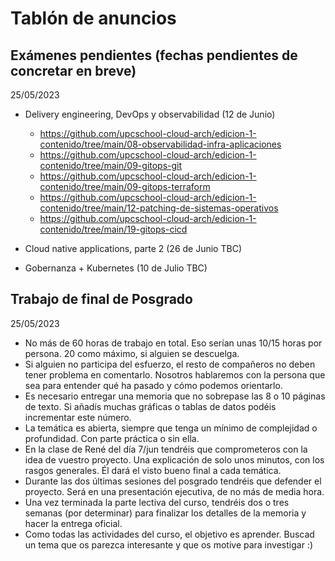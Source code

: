 # Tablón de anuncios

## Exámenes pendientes (fechas pendientes de concretar en breve)
25/05/2023

* Delivery engineering, DevOps y observabilidad (12 de Junio)
  - https://github.com/upcschool-cloud-arch/edicion-1-contenido/tree/main/08-observabilidad-infra-aplicaciones
  - https://github.com/upcschool-cloud-arch/edicion-1-contenido/tree/main/09-gitops-git
  - https://github.com/upcschool-cloud-arch/edicion-1-contenido/tree/main/09-gitops-terraform
  - https://github.com/upcschool-cloud-arch/edicion-1-contenido/tree/main/12-patching-de-sistemas-operativos
  - https://github.com/upcschool-cloud-arch/edicion-1-contenido/tree/main/19-gitops-cicd

* Cloud native applications, parte 2 (26 de Junio TBC)
* Gobernanza + Kubernetes (10 de Julio TBC)

## Trabajo de final de Posgrado
25/05/2023

* No más de 60 horas de trabajo en total. Eso serían unas 10/15 horas por persona. 20 como máximo, si alguien se descuelga.
* Si alguien no participa del esfuerzo, el resto de compañeros no deben tener problema en comentarlo. Nosotros hablaremos con la persona que sea para entender qué ha pasado y cómo podemos orientarlo.
* Es necesario entregar una memoria que no sobrepase las 8 o 10 páginas de texto. Si añadís muchas gráficas o tablas de datos podéis incrementar este número.
* La temática es abierta, siempre que tenga un mínimo de complejidad o profundidad. Con parte práctica o sin ella.
* En la clase de René del día 7/jun tendréis que comprometeros con la idea de vuestro proyecto. Una explicación de solo unos minutos, con los rasgos generales. Él dará el visto bueno final a cada temática.
* Durante las dos últimas sesiones del posgrado tendréis que defender el proyecto. Será en una presentación ejecutiva, de no más de media hora.
* Una vez terminada la parte lectiva del curso, tendréis dos o tres semanas (por determinar) para finalizar los detalles de la memoria y hacer la entrega oficial.
* Como todas las actividades del curso, el objetivo es aprender. Buscad un tema que os parezca interesante y que os motive para investigar :)
